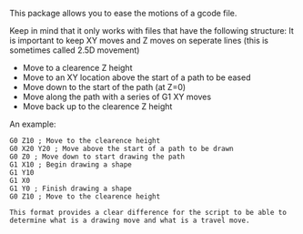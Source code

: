 This package allows you to ease the motions of a gcode file.

Keep in mind that it only works with files that have the following structure:
It is important to keep XY moves and Z moves on seperate lines (this is sometimes called 2.5D movement)

- Move to a clearence Z height
- Move to an XY location above the start of a path to be eased
- Move down to the start of the path (at Z=0)
- Move along the path with a series of G1 XY moves
- Move back up to the clearence Z height

An example:

```
G0 Z10 ; Move to the clearence height
G0 X20 Y20 ; Move above the start of a path to be drawn
G0 Z0 ; Move down to start drawing the path
G1 X10 ; Begin drawing a shape
G1 Y10
G1 X0
G1 Y0 ; Finish drawing a shape
G0 Z10 ; Move to the clearence height

This format provides a clear difference for the script to be able to determine what is a drawing move and what is a travel move.
